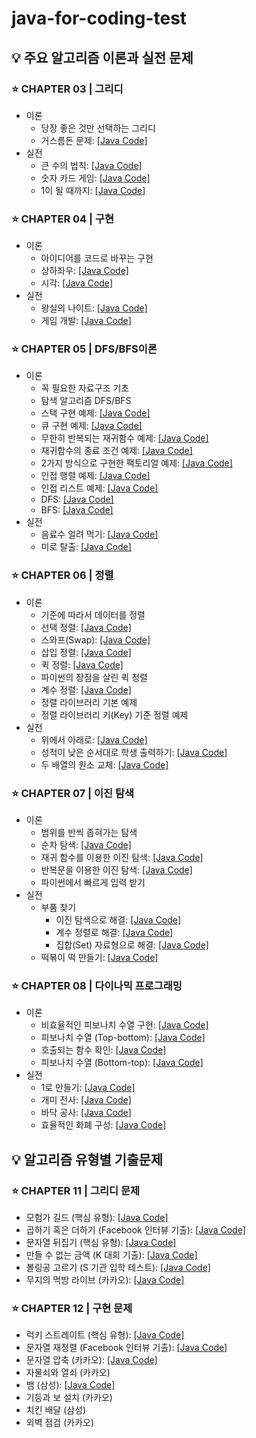 # java-for-coding-test

## 💡 주요 알고리즘 이론과 실전 문제
### ⭐️ CHAPTER 03 | 그리디
- 이론
  - 당장 좋은 것만 선택하는 그리디
  - 거스름돈 문제: [[Java Code]](https://github.com/kva231/java-for-coding-test/blob/main/ch03_%EA%B7%B8%EB%A6%AC%EB%94%94/1.java)
- 실전
  - 큰 수의 법칙: [[Java Code]](https://github.com/kva231/java-for-coding-test/blob/main/ch03_%EA%B7%B8%EB%A6%AC%EB%94%94/2.java)
  - 숫자 카드 게임: [[Java Code]](https://github.com/kva231/java-for-coding-test/blob/main/ch03_%EA%B7%B8%EB%A6%AC%EB%94%94/3.java)
  - 1이 될 때까지: [[Java Code]](https://github.com/kva231/java-for-coding-test/blob/main/ch03_%EA%B7%B8%EB%A6%AC%EB%94%94/4.java)

### ⭐️ CHAPTER 04 | 구현
- 이론
  - 아이디어를 코드로 바꾸는 구현
  - 상하좌우: [[Java Code]](https://github.com/kva231/java-for-coding-test/blob/main/ch04_%EA%B5%AC%ED%98%84/1.java)
  - 시각: [[Java Code]](https://github.com/kva231/java-for-coding-test/blob/main/ch04_%EA%B5%AC%ED%98%84/2.java)
- 실전
  - 왕실의 나이트: [[Java Code]](https://github.com/kva231/java-for-coding-test/blob/main/ch04_%EA%B5%AC%ED%98%84/3.java)
  - 게임 개발: [[Java Code]](https://github.com/kva231/java-for-coding-test/blob/main/ch04_%EA%B5%AC%ED%98%84/4.java)
  
### ⭐️ CHAPTER 05 | DFS/BFS이론
- 이론
  - 꼭 필요한 자료구조 기초
  - 탐색 알고리즘 DFS/BFS
  - 스택 구현 예제: [[Java Code]](https://github.com/kva231/java-for-coding-test/blob/main/ch05_DFS%20BFS/1.java)
  - 큐 구현 예제: [[Java Code]](https://github.com/kva231/java-for-coding-test/blob/main/ch05_DFS%20BFS/2.java)
  - 무한히 반복되는 재귀함수 예제: [[Java Code]](https://github.com/kva231/java-for-coding-test/blob/main/ch05_DFS%20BFS/3.java)
  - 재귀함수의 종료 조건 예제: [[Java Code]](https://github.com/kva231/java-for-coding-test/blob/main/ch05_DFS%20BFS/4.java)
  - 2가지 방식으로 구현한 팩토리얼 예제: [[Java Code]](https://github.com/kva231/java-for-coding-test/blob/main/ch05_DFS%20BFS/5.java)
  - 인접 행렬 예제: [[Java Code]](https://github.com/kva231/java-for-coding-test/blob/main/ch05_DFS%20BFS/6.java)
  - 인접 리스트 예제: [[Java Code]](https://github.com/kva231/java-for-coding-test/blob/main/ch05_DFS%20BFS/7.java)
  - DFS: [[Java Code]](https://github.com/kva231/java-for-coding-test/blob/main/ch05_DFS%20BFS/8.java)
  - BFS: [[Java Code]](https://github.com/kva231/java-for-coding-test/blob/main/ch05_DFS%20BFS/9.java)
- 실전
  - 음료수 얼려 먹기: [[Java Code]](https://github.com/kva231/java-for-coding-test/blob/main/ch05_DFS%20BFS/10.java)
  - 미로 탈출: [[Java Code]](https://github.com/kva231/java-for-coding-test/blob/main/ch05_DFS%20BFS/11.java)
  
### ⭐️ CHAPTER 06 | 정렬
- 이론
  - 기준에 따라서 데이터를 정렬
  - 선택 정렬: [[Java Code]](https://github.com/kva231/java-for-coding-test/blob/main/ch06_%EC%A0%95%EB%A0%AC/1.java)
  - 스와프(Swap): [[Java Code]](https://github.com/kva231/java-for-coding-test/blob/main/ch06_%EC%A0%95%EB%A0%AC/2.java)
  - 삽입 정렬: [[Java Code]](https://github.com/kva231/java-for-coding-test/blob/main/ch06_%EC%A0%95%EB%A0%AC/3.java)
  - 퀵 정렬: [[Java Code]](https://github.com/kva231/java-for-coding-test/blob/main/ch06_%EC%A0%95%EB%A0%AC/4.java)
  - 파이썬의 장점을 살린 퀵 정렬
  - 계수 정렬: [[Java Code]](https://github.com/kva231/java-for-coding-test/blob/main/ch06_%EC%A0%95%EB%A0%AC/6.java)
  - 정렬 라이브러리 기본 예제
  - 정렬 라이브러리 키(Key) 기준 정렬 예제
- 실전
  - 위에서 아래로: [[Java Code]](https://github.com/kva231/java-for-coding-test/blob/main/ch06_%EC%A0%95%EB%A0%AC/10.java)
  - 성적이 낮은 순서대로 학생 출력하기: [[Java Code]](https://github.com/kva231/java-for-coding-test/blob/main/ch06_%EC%A0%95%EB%A0%AC/11.java)
  - 두 배열의 원소 교체: [[Java Code]](https://github.com/kva231/java-for-coding-test/blob/main/ch06_%EC%A0%95%EB%A0%AC/12.java)
  
### ⭐️ CHAPTER 07 | 이진 탐색
- 이론
  - 범위를 반씩 좁혀가는 탐색
  - 순차 탐색: [[Java Code]](https://github.com/kva231/java-for-coding-test/blob/main/ch07_%EC%9D%B4%EC%A7%84%20%ED%83%90%EC%83%89/1.java)
  - 재귀 함수를 이용한 이진 탐색: [[Java Code]](https://github.com/kva231/java-for-coding-test/blob/main/ch07_%EC%9D%B4%EC%A7%84%20%ED%83%90%EC%83%89/2.java)
  - 반복문을 이용한 이진 탐색: [[Java Code]](https://github.com/kva231/java-for-coding-test/blob/main/ch07_%EC%9D%B4%EC%A7%84%20%ED%83%90%EC%83%89/3.java)
  - 파이썬에서 빠르게 입력 받기
- 실전
  - 부품 찾기
    - 이진 탐색으로 해결: [[Java Code]](https://github.com/kva231/java-for-coding-test/blob/main/ch07_%EC%9D%B4%EC%A7%84%20%ED%83%90%EC%83%89/5.java)
    - 계수 정렬로 해결: [[Java Code]](https://github.com/kva231/java-for-coding-test/blob/main/ch07_%EC%9D%B4%EC%A7%84%20%ED%83%90%EC%83%89/6.java)
    - 집합(Set) 자료형으로 해결: [[Java Code]](https://github.com/kva231/java-for-coding-test/blob/main/ch07_%EC%9D%B4%EC%A7%84%20%ED%83%90%EC%83%89/7.java)
  - 떡볶이 떡 만들기: [[Java Code]](https://github.com/kva231/java-for-coding-test/blob/main/ch07_%EC%9D%B4%EC%A7%84%20%ED%83%90%EC%83%89/8.java)

### ⭐️ CHAPTER 08 | 다이나믹 프로그래밍
- 이론
  - 비효율적인 피보나치 수열 구현: [[Java Code]](https://github.com/kva231/java-for-coding-test/blob/main/ch08_%EB%8B%A4%EC%9D%B4%EB%82%98%EB%AF%B9%20%ED%94%84%EB%A1%9C%EA%B7%B8%EB%9E%98%EB%B0%8D/1.java)
  - 피보나치 수열 (Top-bottom): [[Java Code]](https://github.com/kva231/java-for-coding-test/blob/main/ch08_%EB%8B%A4%EC%9D%B4%EB%82%98%EB%AF%B9%20%ED%94%84%EB%A1%9C%EA%B7%B8%EB%9E%98%EB%B0%8D/2.java)
  - 호출되는 함수 확인: [[Java Code]](https://github.com/kva231/java-for-coding-test/blob/main/ch08_%EB%8B%A4%EC%9D%B4%EB%82%98%EB%AF%B9%20%ED%94%84%EB%A1%9C%EA%B7%B8%EB%9E%98%EB%B0%8D/3.java)
  - 피보나치 수열 (Bottom-top): [[Java Code]](https://github.com/kva231/java-for-coding-test/blob/main/ch08_%EB%8B%A4%EC%9D%B4%EB%82%98%EB%AF%B9%20%ED%94%84%EB%A1%9C%EA%B7%B8%EB%9E%98%EB%B0%8D/4.java)
- 실전
  - 1로 만들기: [[Java Code]](https://github.com/kva231/java-for-coding-test/blob/main/ch08_%EB%8B%A4%EC%9D%B4%EB%82%98%EB%AF%B9%20%ED%94%84%EB%A1%9C%EA%B7%B8%EB%9E%98%EB%B0%8D/5.java)
  - 개미 전사: [[Java Code]](https://github.com/kva231/java-for-coding-test/blob/main/ch08_%EB%8B%A4%EC%9D%B4%EB%82%98%EB%AF%B9%20%ED%94%84%EB%A1%9C%EA%B7%B8%EB%9E%98%EB%B0%8D/6.java)
  - 바닥 공사: [[Java Code]](https://github.com/kva231/java-for-coding-test/blob/main/ch08_%EB%8B%A4%EC%9D%B4%EB%82%98%EB%AF%B9%20%ED%94%84%EB%A1%9C%EA%B7%B8%EB%9E%98%EB%B0%8D/7.java)
  - 효율적인 화폐 구성: [[Java Code]](https://github.com/kva231/java-for-coding-test/blob/main/ch08_%EB%8B%A4%EC%9D%B4%EB%82%98%EB%AF%B9%20%ED%94%84%EB%A1%9C%EA%B7%B8%EB%9E%98%EB%B0%8D/8.java)

## 💡 알고리즘 유형별 기출문제
### ⭐️ CHAPTER 11 | 그리디 문제
- 모험가 길드 (핵심 유형): [[Java Code]](https://github.com/kva231/java-for-coding-test/blob/main/ch11_%EA%B7%B8%EB%A6%AC%EB%94%94/1.java)
- 곱하기 혹은 더하기 (Facebook 인터뷰 기출): [[Java Code]](https://github.com/kva231/java-for-coding-test/blob/main/ch11_%EA%B7%B8%EB%A6%AC%EB%94%94/2.java)
- 문자열 뒤집기 (핵심 유형): [[Java Code]](https://github.com/kva231/java-for-coding-test/blob/main/ch11_%EA%B7%B8%EB%A6%AC%EB%94%94/3.java)
- 만들 수 없는 금액 (K 대회 기출): [[Java Code]](https://github.com/kva231/java-for-coding-test/blob/main/ch11_%EA%B7%B8%EB%A6%AC%EB%94%94/4.java)
- 볼링공 고르기 (S 기관 입학 테스트): [[Java Code]](https://github.com/kva231/java-for-coding-test/blob/main/ch11_%EA%B7%B8%EB%A6%AC%EB%94%94/5.java)
- 무지의 먹방 라이브 (카카오): [[Java Code]](https://github.com/kva231/java-for-coding-test/blob/main/ch11_%EA%B7%B8%EB%A6%AC%EB%94%94/6.java)

### ⭐️ CHAPTER 12 | 구현 문제
- 럭키 스트레이트 (핵심 유형): [[Java Code]](https://github.com/kva231/java-for-coding-test/blob/main/ch12_%EA%B5%AC%ED%98%84/1.java)
- 문자열 재정렬 (Facebook 인터뷰 기출): [[Java Code]](https://github.com/kva231/java-for-coding-test/blob/main/ch12_%EA%B5%AC%ED%98%84/2.java)
- 문자열 압축 (카카오): [[Java Code]](https://github.com/kva231/java-for-coding-test/blob/main/ch12_%EA%B5%AC%ED%98%84/3.java)
- 자물쇠와 열쇠 (카카오)
- 뱀 (삼성): [[Java Code]](https://github.com/kva231/java-for-coding-test/blob/main/ch12_%EA%B5%AC%ED%98%84/5.java)
- 기둥과 보 설치 (카카오)
- 치킨 배달 (삼성)
- 외벽 점검 (카카오)
